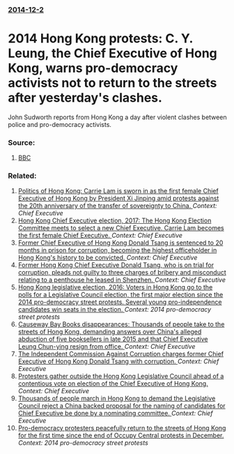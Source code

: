 ### [2014-12-2](/news/2014/12/2/index.md)

# 2014 Hong Kong protests: C. Y. Leung, the Chief Executive of Hong Kong, warns pro-democracy activists not to return to the streets after yesterday's clashes. 

John Sudworth reports from Hong Kong a day after violent clashes between police and pro-democracy activists.


### Source:

1. [BBC](http://www.bbc.com/news/world-asia-30287965)

### Related:

1. [Politics of Hong Kong: Carrie Lam is sworn in as the first female Chief Executive of Hong Kong by President Xi Jinping amid protests against the 20th anniversary of the transfer of sovereignty to China. ](/news/2017/07/1/politics-of-hong-kong-carrie-lam-is-sworn-in-as-the-first-female-chief-executive-of-hong-kong-by-president-xi-jinping-amid-protests-against.md) _Context: Chief Executive_
2. [Hong Kong Chief Executive election, 2017: The Hong Kong Election Committee meets to select a new Chief Executive. Carrie Lam becomes the first female Chief Executive. ](/news/2017/03/26/hong-kong-chief-executive-election-2017-the-hong-kong-election-committee-meets-to-select-a-new-chief-executive-carrie-lam-becomes-the-fir.md) _Context: Chief Executive_
3. [Former Chief Executive of Hong Kong Donald Tsang is sentenced to 20 months in prison for corruption, becoming the highest officeholder in Hong Kong's history to be convicted. ](/news/2017/02/22/former-chief-executive-of-hong-kong-donald-tsang-is-sentenced-to-20-months-in-prison-for-corruption-becoming-the-highest-officeholder-in-ho.md) _Context: Chief Executive_
4. [Former Hong Kong Chief Executive Donald Tsang, who is on trial for corruption, pleads not guilty to three charges of bribery and misconduct relating to a penthouse he leased in Shenzhen. ](/news/2017/01/3/former-hong-kong-chief-executive-donald-tsang-who-is-on-trial-for-corruption-pleads-not-guilty-to-three-charges-of-bribery-and-misconduct.md) _Context: Chief Executive_
5. [Hong Kong legislative election, 2016: Voters in Hong Kong go to the polls for a Legislative Council election, the first major election since the 2014 pro-democracy street protests. Several young pro-independence candidates win seats in the election. ](/news/2016/09/4/hong-kong-legislative-election-2016-voters-in-hong-kong-go-to-the-polls-for-a-legislative-council-election-the-first-major-election-since.md) _Context: 2014 pro-democracy street protests_
6. [Causeway Bay Books disappearances: Thousands of people take to the streets of Hong Kong, demanding answers over China's alleged abduction of five booksellers in late 2015 and that Chief Executive Leung Chun-ying resign from office. ](/news/2016/07/1/causeway-bay-books-disappearances-thousands-of-people-take-to-the-streets-of-hong-kong-demanding-answers-over-china-s-alleged-abduction-of.md) _Context: Chief Executive_
7. [The Independent Commission Against Corruption charges former Chief Executive of Hong Kong Donald Tsang with corruption. ](/news/2015/10/5/the-independent-commission-against-corruption-charges-former-chief-executive-of-hong-kong-donald-tsang-with-corruption.md) _Context: Chief Executive_
8. [Protesters gather outside the Hong Kong Legislative Council ahead of a contentious vote on election of the Chief Executive of Hong Kong. ](/news/2015/06/17/protesters-gather-outside-the-hong-kong-legislative-council-ahead-of-a-contentious-vote-on-election-of-the-chief-executive-of-hong-kong.md) _Context: Chief Executive_
9. [Thousands of people march in Hong Kong to demand the Legislative Council reject a China backed proposal for the naming of candidates for Chief Executive be done by a nominating committee. ](/news/2015/06/14/thousands-of-people-march-in-hong-kong-to-demand-the-legislative-council-reject-a-china-backed-proposal-for-the-naming-of-candidates-for-chi.md) _Context: Chief Executive_
10. [Pro-democracy protesters peacefully return to the streets of Hong Kong for the first time since the end of Occupy Central protests in December. ](/news/2015/02/1/pro-democracy-protesters-peacefully-return-to-the-streets-of-hong-kong-for-the-first-time-since-the-end-of-occupy-central-protests-in-decemb.md) _Context: 2014 pro-democracy street protests_
